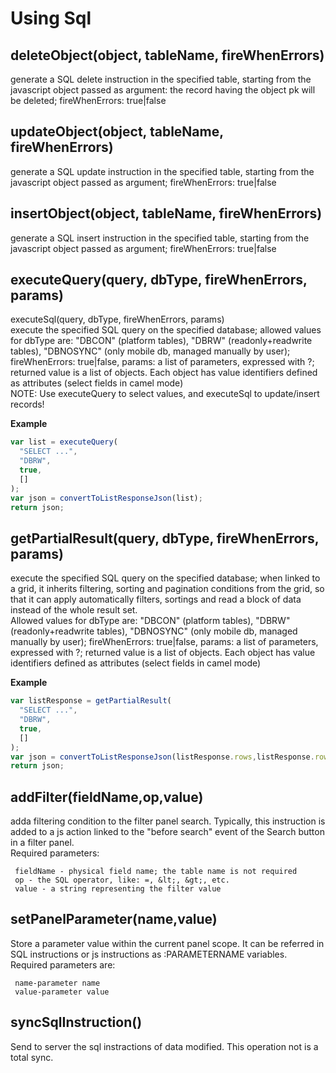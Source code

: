 # Using Sql

## deleteObject\(object, tableName, fireWhenErrors\) <a id="deleteobject"></a>

generate a SQL delete instruction in the specified table, starting from the javascript object passed as argument: the record having the object pk will be deleted; fireWhenErrors: true\|false

## updateObject\(object, tableName, fireWhenErrors\) <a id="updateobject"></a>

generate a SQL update instruction in the specified table, starting from the javascript object passed as argument; fireWhenErrors: true\|false

## insertObject\(object, tableName, fireWhenErrors\) <a id="insertobject"></a>

generate a SQL insert instruction in the specified table, starting from the javascript object passed as argument; fireWhenErrors: true\|false

## executeQuery\(query, dbType, fireWhenErrors, params\) <a id="executequery"></a>

executeSql\(query, dbType, fireWhenErrors, params\)  
execute the specified SQL query on the specified database; allowed values for dbType are: "DBCON" \(platform tables\), "DBRW" \(readonly+readwrite tables\), "DBNOSYNC" \(only mobile db, managed manually by user\) ; fireWhenErrors: true\|false, params: a list of parameters, expressed with ?; returned value is a list of objects. Each object has value identifiers defined as attributes \(select fields in camel mode\)  
NOTE: Use executeQuery to select values, and executeSql to update/insert records!

**Example**

```javascript
var list = executeQuery(
  "SELECT ...", 
  "DBRW", 
  true, 
  []
);
var json = convertToListResponseJson(list); 
return json;
```

## getPartialResult\(query, dbType, fireWhenErrors, params\) <a id="getpartialresult"></a>

execute the specified SQL query on the specified database; when linked to a grid, it inherits filtering, sorting and pagination conditions from the grid, so that it can apply automatically filters, sortings and read a block of data instead of the whole result set.  
Allowed values for dbType are: "DBCON" \(platform tables\), "DBRW" \(readonly+readwrite tables\), "DBNOSYNC" \(only mobile db, managed manually by user\) ; fireWhenErrors: true\|false, params: a list of parameters, expressed with ?; returned value is a list of objects. Each object has value identifiers defined as attributes \(select fields in camel mode\)

**Example**

```javascript
var listResponse = getPartialResult(
  "SELECT ...", 
  "DBRW", 
  true, 
  []
);
var json = convertToListResponseJson(listResponse.rows,listResponse.rows.length,listResponse.moreRows);
return json;
```

## addFilter\(fieldName,op,value\)

adda filtering condition to the filter panel search. Typically, this instruction is added to a js action linked to the "before search" event of the Search button in a filter panel.  
Required parameters:

```text
 fieldName - physical field name; the table name is not required
 op - the SQL operator, like: =, &lt;, &gt;, etc.
 value - a string representing the filter value
```

## setPanelParameter\(name,value\)

Store a parameter value within the current panel scope. It can be referred in SQL instructions or js instructions as :PARAMETERNAME variables.  
Required parameters are:

```text
 name-parameter name
 value-parameter value
```

## syncSqlInstruction\(\)

Send to server the sql instractions of data modified. This operation not is a total sync.

